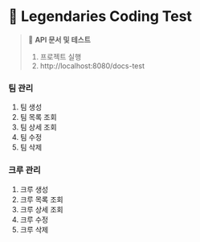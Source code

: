# 🚕 Legendaries Coding Test

> 📌 **API 문서 및 테스트**
> 1. 프로젝트 실행
> 2. http://localhost:8080/docs-test

  
### 팀 관리
1. 팀 생성
2. 팀 목록 조회
3. 팀 상세 조회
4. 팀 수정
5. 팀 삭제
  

### 크루 관리
1. 크루 생성
2. 크루 목록 조회
3. 크루 상세 조회
4. 크루 수정
5. 크루 삭제
